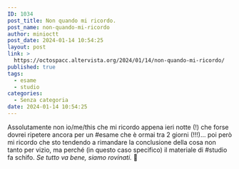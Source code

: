 ```yaml
---
ID: 1034
post_title: Non quando mi ricordo.
post_name: non-quando-mi-ricordo
author: minioctt
post_date: 2024-01-14 10:54:25
layout: post
link: >
  https://octospacc.altervista.org/2024/01/14/non-quando-mi-ricordo/
published: true
tags:
  - esame
  - studio
categories:
  - Senza categoria
date: 2024-01-14 10:54:25
---
```

<!-- wp:paragraph -->
<p>Assolutamente non io/me/this che mi ricordo appena ieri notte (!) che forse dovrei ripetere ancora per un #esame che è ormai tra 2 giorni (!!!)... poi però mi ricordo che sto tendendo a rimandare la conclusione della cosa non tanto per vizio, ma perché (in questo caso specifico) il materiale di #studio fa schifo. <em>Se tutto va bene, siamo rovinati.</em> 🤗</p>
<!-- /wp:paragraph -->